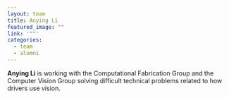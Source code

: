 ```yaml
---
layout: team
title: Anying Li
featured_image: ""
link: '""'
categories:
  - team
  - alumni
---
```


**Anying Li** is working with the Computational Fabrication Group and the Computer Vision Group solving difficult technical problems related to how drivers use vision.
